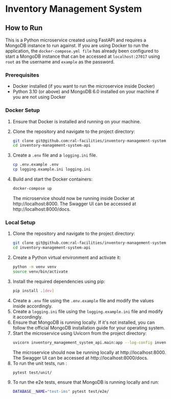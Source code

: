# Inventory Management System

## How to Run

This is a Python microservice created using FastAPI and requires a MongoDB instance to run against. If you are using
Docker to run the application, the `docker-compose.yml file` has already been configured to start a MongoDB instance
that can be accessed at `localhost:27017` using `root` as the username and `example` as the password.

### Prerequisites
- Docker installed (if you want to run the microservice inside Docker)
- Python 3.10 (or above) and MongoDB 6.0 installed on your machine if you are not using Docker

### Docker Setup

1. Ensure that Docker is installed and running on your machine.
2. Clone the repository and navigate to the project directory:
    ```bash
    git clone git@github.com:ral-facilities/inventory-management-system-api.git
    cd inventory-management-system-api
3. Create a `.env` file and a `logging.ini` file.
    ```bash
   cp .env.example .env
   cp logging.example.ini logging.ini
    ```

4. Build and start the Docker containers:
    ```bash
   docker-compose up
    ```
   The microservice should now be running inside Docker at http://localhost:8000. The Swagger UI can be accessed
   at http://localhost:8000/docs.

### Local Setup

1. Clone the repository and navigate to the project directory:
    ```bash
    git clone git@github.com:ral-facilities/inventory-management-system-api.git
    cd inventory-management-system-api
    ```
2. Create a Python virtual environment and activate it:
    ```bash
    python -m venv venv
    source venv/bin/activate
    ```
3. Install the required dependencies using pip:
    ```bash
   pip install .[dev]
    ```
4. Create a `.env` file using the `.env.example` file and modify the values inside accordingly.
5. Create a `logging.ini` file using the `logging.example.ini` file and modify it accordingly.
6. Ensure that MongoDB is running locally. If it's not installed, you can follow the official MongoDB installation guide
   for your operating system.
7. Start the microservice using Uvicorn from the project directory:
    ```bash
   uvicorn inventory_management_system_api.main:app --log-config inventory_management_system_api/logging.ini --reload
    ```
   The microservice should now be running locally at http://localhost:8000. The Swagger UI can be accessed
   at http://localhost:8000/docs.
8. To run the unit tests, run :
   ```bash
   pytest test/unit/
   ```
9. To run the e2e tests, ensure that MongoDB is running locally and run:
   ```bash
   DATABASE__NAME="test-ims" pytest test/e2e/
   ```
